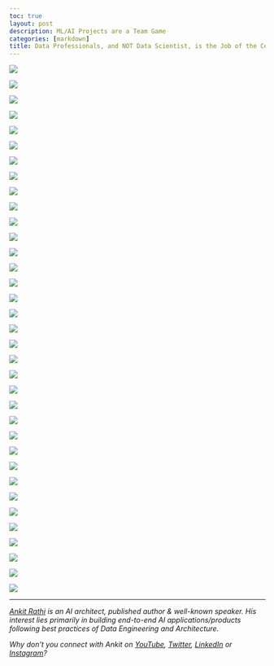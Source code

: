 ```yaml
---
toc: true
layout: post
description: ML/AI Projects are a Team Game
categories: [markdown]
title: Data Professionals, and NOT Data Scientist, is the Job of the Century
---
```


![](https://cdn-images-1.medium.com/max/1800/1*WeT4WJgyl0gOIH4AP8GjUA.png)



![](https://cdn-images-1.medium.com/max/1200/1*fOkMPFN71hazH-YqRQ2jSA.png)

![](https://cdn-images-1.medium.com/max/1200/1*duQ1HBHs7TeKKd44YJI_xQ.png)

![](https://cdn-images-1.medium.com/max/1200/1*_IZfKWucF0J1s6uOaidchw.png)

![](https://cdn-images-1.medium.com/max/1200/1*NJ36OkZcCsIxI4J7eTS4UQ.png)

![](https://cdn-images-1.medium.com/max/1200/1*MUUyy7f92vfsLNwbeoGt9A.png)

![](https://cdn-images-1.medium.com/max/1200/1*LWalRZ-Mq1DY8vfO3SbbUg.png)

![](https://cdn-images-1.medium.com/max/1200/1*ACXqf5YTiTBkEvdTj2e_sA.png)

![](https://cdn-images-1.medium.com/max/1200/1*wt5kF0UEeygl8OjLm52XZA.png)

![](https://cdn-images-1.medium.com/max/1200/1*0RCZRwXzxap_4B3H2tNz_A.png)

![](https://cdn-images-1.medium.com/max/1200/1*REf3HfZkEpA6I5JOV_scVw.png)

![](https://cdn-images-1.medium.com/max/1200/1*88o1GL6ZiPGg0P2bx6CSog.png)

![](https://cdn-images-1.medium.com/max/1200/1*-AsRiux3mBdngeGKzvlBZQ.png)

![](https://cdn-images-1.medium.com/max/1200/1*73WU9IecDAKiLTdHmZbQIA.png)

![](https://cdn-images-1.medium.com/max/1200/1*EM2y_YNdwFdxZzcqVOIj2Q.png)

![](https://cdn-images-1.medium.com/max/1200/1*gbGDL6DQETTW5-pQB32TfQ.png)

![](https://cdn-images-1.medium.com/max/1200/1*wD_lh5Eb57iZKVEkem7Unw.png)

![](https://cdn-images-1.medium.com/max/1200/1*N4OoxaHpT12IgTVrlNzg4w.png)

![](https://cdn-images-1.medium.com/max/1200/1*DqY9jNX-rNPP9WEwd1MsPQ.png)

![](https://cdn-images-1.medium.com/max/1200/1*6tmV4vuJ5qCIpkXZSVUB5Q.png)

![](https://cdn-images-1.medium.com/max/1200/1*VSc-tYwFjamg9CG5X66mEQ.png)

![](https://cdn-images-1.medium.com/max/1200/1*dyxg2y2jM6HIZy-5GOOjmQ.png)

![](https://cdn-images-1.medium.com/max/1200/1*lyAbYCwKOqacZAdIs-Ubuw.png)

![](https://cdn-images-1.medium.com/max/1200/1*ywHNwWI_19qGQJqakvK1ag.png)

![](https://cdn-images-1.medium.com/max/1200/1*Hbxp6n7h5RPWWNhpINLitA.png)

![](https://cdn-images-1.medium.com/max/1200/1*J2jp766CTVRen_C7WOIzBA.png)

![](https://cdn-images-1.medium.com/max/1200/1*tzRWl0gtMais1br0q1sWww.png)

![](https://cdn-images-1.medium.com/max/1200/1*lT3tE5E80iaHkbYjf8jzww.png)

![](https://cdn-images-1.medium.com/max/1200/1*fphhr0mnUBY37NZwhHUYSA.png)

![](https://cdn-images-1.medium.com/max/1200/1*9N2YgCEJRqRjtMxoIH6UYw.png)

![](https://cdn-images-1.medium.com/max/1200/1*e4D3gp-IWmS57kY05s83mA.png)

![](https://cdn-images-1.medium.com/max/1200/1*SrsuVZAEkno9BxDtWErj_w.png)

![](https://cdn-images-1.medium.com/max/1200/1*YrZig1GwY7HtJ6TZrSSXMw.png)

![](https://cdn-images-1.medium.com/max/1200/1*6VFe8nKN1yl5a_m1BZ6dVA.png)

![](https://cdn-images-1.medium.com/max/1200/1*MUUyy7f92vfsLNwbeoGt9A.png)

---
[*Ankit Rathi*](https://www.ankitrathi.com/) *is an AI architect, published author & well-known speaker. His interest lies primarily in building end-to-end AI applications/products following best practices of Data Engineering and Architecture.*

*Why don’t you connect with Ankit on* [*YouTube*](https://www.youtube.com/channel/UCrIv4EU2tFX8VhhT0oCnDnw)*,* [*Twitter*](https://twitter.com/rathiankit)*,* [*LinkedIn*](https://www.linkedin.com/in/ankitrathi/) *or* [*Instagram*](https://instagram.com/ankitrathi/)*?*
